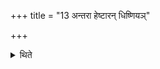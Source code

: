+++
title = "13 अन्तरा हेष्टारन् धिष्णियञ्"

+++

<details><summary>थिते</summary>

अन्तरा हेष्टारं धिष्णियं चाग्नीध्रो व्यवसृप्य भक्षयति १३
</details>
